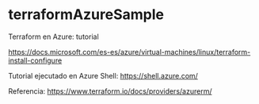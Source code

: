 # terraformAzureSample
Terraform en Azure: tutorial

https://docs.microsoft.com/es-es/azure/virtual-machines/linux/terraform-install-configure

Tutorial ejecutado en Azure Shell: https://shell.azure.com/

Referencia: https://www.terraform.io/docs/providers/azurerm/